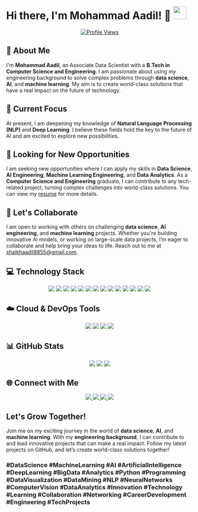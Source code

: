 # Hi there, I'm Mohammad Aadil! 👋 <img src="https://media.giphy.com/media/hvRJCLFzcasrR4ia7z/giphy.gif" width="35">

<p align="center">
  <a href="https://github.com/Mohammad-Aadil">
    <img src="https://komarev.com/ghpvc/?username=Mohammad-Aadil&label=Profile%20views&color=blueviolet&style=plastic&logo=GitHub" alt="Profile Views">
  </a>
</p>

## 🌟 About Me
I'm **Mohammad Aadil**, an Associate Data Scientist with a **B.Tech in Computer Science and Engineering**. I am passionate about using my engineering background to solve complex problems through **data science**, **AI**, and **machine learning**. My aim is to create world-class solutions that have a real impact on the future of technology.

## 🚀 Current Focus
At present, I am deepening my knowledge of **Natural Language Processing (NLP)** and **Deep Learning**. I believe these fields hold the key to the future of AI and am excited to explore new possibilities.

## 💼 Looking for New Opportunities
I am seeking new opportunities where I can apply my skills in **Data Science**, **AI Engineering**, **Machine Learning Engineering**, and **Data Analytics**. As a **Computer Science and Engineering** graduate, I can contribute to any tech-related project, turning complex challenges into world-class solutions. You can view my <a href="https://drive.google.com/file/d/1qol9N-HjanIPY37U_IkDL5MJWZDeZbYn/view?usp=sharing">resume</a> for more details.

## 🤝 Let's Collaborate
I am open to working with others on challenging **data science**, **AI engineering**, and **machine learning** projects. Whether you're building innovative AI models, or working on large-scale data projects, I’m eager to collaborate and help bring your ideas to life. Reach out to me at <a href="mailto:shaikhaadil8855@gmail.com">shaikhaadil8855@gmail.com</a>.

## 💻 Technology Stack
<p align="center">
  <img src="https://img.shields.io/badge/-Python-4B8BBE?style=flat-square&logo=python&logoColor=white">
  <img src="https://img.shields.io/badge/-NumPy-013243?style=flat-square&logo=numpy&logoColor=white">
  <img src="https://img.shields.io/badge/-Pandas-150458?style=flat-square&logo=pandas&logoColor=white">
  <img src="https://img.shields.io/badge/-Scikit--learn-F7931E?style=flat-square&logo=scikit-learn&logoColor=white">
  <img src="https://img.shields.io/badge/-Matplotlib-11557c?style=flat-square&logo=python&logoColor=white">
  <img src="https://img.shields.io/badge/-Seaborn-3776AB?style=flat-square&logo=python&logoColor=white">
  <img src="https://img.shields.io/badge/-Flask-000000?style=flat-square&logo=flask&logoColor=white">
  <img src="https://img.shields.io/badge/-Power%20BI-F2C811?style=flat-square&logo=power-bi&logoColor=black">
  <img src="https://img.shields.io/badge/-SQL-4479A1?style=flat-square&logo=Microsoft-SQL-Server&logoColor=white">
  <img src="https://img.shields.io/badge/-Jupyter%20Notebook-F37626?style=flat-square&logo=jupyter&logoColor=white">
  <img src="https://img.shields.io/badge/-Tableau-E97627?style=flat-square&logo=tableau&logoColor=white">
  <img src="https://img.shields.io/badge/-TensorFlow-FF6F00?style=flat-square&logo=tensorflow&logoColor=white">
  <img src="https://img.shields.io/badge/-Keras-D00000?style=flat-square&logo=keras&logoColor=white">
  <img src="https://img.shields.io/badge/-MongoDB-47A248?style=flat-square&logo=mongodb&logoColor=white">
</p>

## ☁️ Cloud & DevOps Tools
<p align="center">
  <img src="https://img.shields.io/badge/-GitHub%20Actions-2088FF?style=flat-square&logo=github-actions&logoColor=white">
  <img src="https://img.shields.io/badge/-Docker-2496ED?style=flat-square&logo=docker&logoColor=white">
  <img src="https://img.shields.io/badge/Amazon%20AWS-232F3E?style=flat-square&logo=amazon-aws&logoColor=white">
  <img src="https://img.shields.io/badge/Microsoft%20Azure-0078D4?style=flat-square&logo=microsoft-azure&logoColor=white">
</p>

## 📊 GitHub Stats
<p align="center">
  <img src="https://github-readme-stats.vercel.app/api?username=Mohammad-Aadil&show_icons=true&theme=radical">
  <img src="https://github-readme-streak-stats.herokuapp.com/?user=Mohammad-Aadil&theme=radical">
  <img src="https://github-readme-stats.vercel.app/api/top-langs/?username=Mohammad-Aadil&layout=compact&theme=radical">
</p>

## 🌐 Connect with Me
<p align="center">
  <a href="mailto:shaikhaadil8855@gmail.com">
    <img src="https://img.shields.io/badge/gmail-%23D14836.svg?style=plastic&logo=gmail&logoColor=white">
  </a>
  <a href="https://github.com/Mohammad-Aadil">
    <img src="https://img.shields.io/badge/github-%23000000.svg?style=plastic&logo=github&logoColor=white">
  </a>
  <a href="https://www.linkedin.com/in/mrmohammadaadil/">
    <img src="https://img.shields.io/badge/linkedin-%230077B5.svg?style=plastic&logo=linkedin&logoColor=white">
  </a>
  <a href="https://www.instagram.com/shaikh.aadil/">
    <img src="https://img.shields.io/badge/instagram-%23E4405F.svg?style=plastic&logo=instagram&logoColor=white">
  </a>
</p>

## Let's Grow Together!
Join me on my exciting journey in the world of **data science**, **AI**, and **machine learning**. With my **engineering background**, I can contribute to and lead innovative projects that can make a real impact. Follow my latest projects on GitHub, and let’s create world-class solutions together!

### **#DataScience #MachineLearning #AI #ArtificialIntelligence #DeepLearning #BigData #Analytics #Python #Programming #DataVisualization #DataMining #NLP #NeuralNetworks #ComputerVision #DataAnalytics #Innovation #Technology #Learning #Collaboration #Networking #CareerDevelopment #Engineering #TechProjects**
